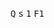 <Kbd kbdClass="px-2 py-1.5">Q</Kbd>
<Kbd kbdClass="px-2 py-1.5">s</Kbd>
<Kbd kbdClass="px-2 py-1.5">1</Kbd>
<Kbd kbdClass="px-2 py-1.5">F1</Kbd>